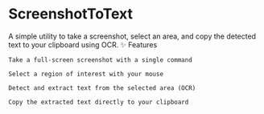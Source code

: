 # ScreenshotToText

A simple utility to take a screenshot, select an area, and copy the detected text to your clipboard using OCR.
✨ Features

    Take a full-screen screenshot with a single command

    Select a region of interest with your mouse

    Detect and extract text from the selected area (OCR)

    Copy the extracted text directly to your clipboard

